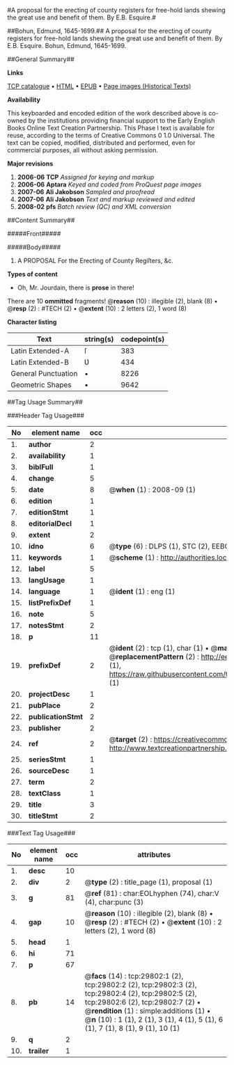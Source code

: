 #A proposal for the erecting of county registers for free-hold lands shewing the great use and benefit of them. By E.B. Esquire.#

##Bohun, Edmund, 1645-1699.##
A proposal for the erecting of county registers for free-hold lands shewing the great use and benefit of them. By E.B. Esquire.
Bohun, Edmund, 1645-1699.

##General Summary##

**Links**

[TCP catalogue](http://www.ota.ox.ac.uk/tcp/)  • 
[HTML](http://tei.it.ox.ac.uk/tcp/Texts-HTML/free/A25/A25633.html)  • 
[EPUB](http://tei.it.ox.ac.uk/tcp/Texts-EPUB/free/A25/A25633.epub) • 
[Page images (Historical Texts)](https://data.historicaltexts.jisc.ac.uk/view?pubId=eebo-99825420e&pageId=eebo-99825420e-29802-1)

**Availability**

This keyboarded and encoded edition of the
	       work described above is co-owned by the institutions
	       providing financial support to the Early English Books
	       Online Text Creation Partnership. This Phase I text is
	       available for reuse, according to the terms of Creative
	       Commons 0 1.0 Universal. The text can be copied,
	       modified, distributed and performed, even for
	       commercial purposes, all without asking permission.

**Major revisions**

1. __2006-06__ __TCP__ *Assigned for keying and markup*
1. __2006-06__ __Aptara__ *Keyed and coded from ProQuest page images*
1. __2007-06__ __Ali Jakobson__ *Sampled and proofread*
1. __2007-06__ __Ali Jakobson__ *Text and markup reviewed and edited*
1. __2008-02__ __pfs__ *Batch review (QC) and XML conversion*

##Content Summary##

#####Front#####

#####Body#####

1. A PROPOSAL
For the Erecting of
County Regiſters, &c.

**Types of content**

  * Oh, Mr. Jourdain, there is **prose** in there!

There are 10 **ommitted** fragments! 
 @__reason__ (10) : illegible (2), blank (8)  •  @__resp__ (2) : #TECH (2)  •  @__extent__ (10) : 2 letters (2), 1 word (8)

**Character listing**


|Text|string(s)|codepoint(s)|
|---|---|---|
|Latin Extended-A|ſ|383|
|Latin Extended-B|Ʋ|434|
|General Punctuation|•|8226|
|Geometric Shapes|▪|9642|

##Tag Usage Summary##

###Header Tag Usage###

|No|element name|occ|attributes|
|---|---|---|---|
|1.|__author__|2||
|2.|__availability__|1||
|3.|__biblFull__|1||
|4.|__change__|5||
|5.|__date__|8| @__when__ (1) : 2008-09 (1)|
|6.|__edition__|1||
|7.|__editionStmt__|1||
|8.|__editorialDecl__|1||
|9.|__extent__|2||
|10.|__idno__|6| @__type__ (6) : DLPS (1), STC (2), EEBO-CITATION (1), PROQUEST (1), VID (1)|
|11.|__keywords__|1| @__scheme__ (1) : http://authorities.loc.gov/ (1)|
|12.|__label__|5||
|13.|__langUsage__|1||
|14.|__language__|1| @__ident__ (1) : eng (1)|
|15.|__listPrefixDef__|1||
|16.|__note__|5||
|17.|__notesStmt__|2||
|18.|__p__|11||
|19.|__prefixDef__|2| @__ident__ (2) : tcp (1), char (1)  •  @__matchPattern__ (2) : ([0-9\-]+):([0-9IVX]+) (1), (.+) (1)  •  @__replacementPattern__ (2) : http://eebo.chadwyck.com/downloadtiff?vid=$1&page=$2 (1), https://raw.githubusercontent.com/textcreationpartnership/Texts/master/tcpchars.xml#$1 (1)|
|20.|__projectDesc__|1||
|21.|__pubPlace__|2||
|22.|__publicationStmt__|2||
|23.|__publisher__|2||
|24.|__ref__|2| @__target__ (2) : https://creativecommons.org/publicdomain/zero/1.0/ (1), http://www.textcreationpartnership.org/docs/. (1)|
|25.|__seriesStmt__|1||
|26.|__sourceDesc__|1||
|27.|__term__|2||
|28.|__textClass__|1||
|29.|__title__|3||
|30.|__titleStmt__|2||


###Text Tag Usage###

|No|element name|occ|attributes|
|---|---|---|---|
|1.|__desc__|10||
|2.|__div__|2| @__type__ (2) : title_page (1), proposal (1)|
|3.|__g__|81| @__ref__ (81) : char:EOLhyphen (74), char:V (4), char:punc (3)|
|4.|__gap__|10| @__reason__ (10) : illegible (2), blank (8)  •  @__resp__ (2) : #TECH (2)  •  @__extent__ (10) : 2 letters (2), 1 word (8)|
|5.|__head__|1||
|6.|__hi__|71||
|7.|__p__|67||
|8.|__pb__|14| @__facs__ (14) : tcp:29802:1 (2), tcp:29802:2 (2), tcp:29802:3 (2), tcp:29802:4 (2), tcp:29802:5 (2), tcp:29802:6 (2), tcp:29802:7 (2)  •  @__rendition__ (1) : simple:additions (1)  •  @__n__ (10) : 1 (1), 2 (1), 3 (1), 4 (1), 5 (1), 6 (1), 7 (1), 8 (1), 9 (1), 10 (1)|
|9.|__q__|2||
|10.|__trailer__|1||
